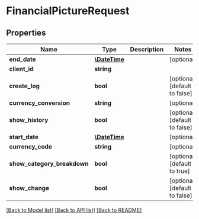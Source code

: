 # FinancialPictureRequest

## Properties
Name | Type | Description | Notes
------------ | ------------- | ------------- | -------------
**end_date** | [**\DateTime**](\DateTime.md) |  | [optional] 
**client_id** | **string** |  | 
**create_log** | **bool** |  | [optional] [default to false]
**currency_conversion** | **string** |  | [optional] 
**show_history** | **bool** |  | [optional] [default to false]
**start_date** | [**\DateTime**](\DateTime.md) |  | [optional] 
**currency_code** | **string** |  | [optional] 
**show_category_breakdown** | **bool** |  | [optional] [default to true]
**show_change** | **bool** |  | [optional] [default to false]

[[Back to Model list]](../README.md#documentation-for-models) [[Back to API list]](../README.md#documentation-for-api-endpoints) [[Back to README]](../README.md)


